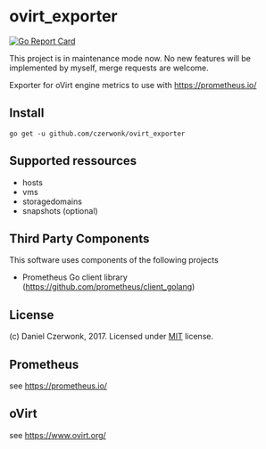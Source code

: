 # ovirt_exporter
[![Go Report Card](https://goreportcard.com/badge/github.com/czerwonk/ovirt_exporter)](https://goreportcard.com/report/github.com/czerwonk/ovirt_exporter)

This project is in maintenance mode now. No new features will be implemented by myself, merge requests are welcome.

Exporter for oVirt engine metrics to use with https://prometheus.io/

## Install
```
go get -u github.com/czerwonk/ovirt_exporter
```

## Supported ressources
* hosts
* vms
* storagedomains
* snapshots (optional)

## Third Party Components
This software uses components of the following projects
* Prometheus Go client library (https://github.com/prometheus/client_golang)

## License
(c) Daniel Czerwonk, 2017. Licensed under [MIT](LICENSE) license.

## Prometheus
see https://prometheus.io/

## oVirt
see https://www.ovirt.org/
